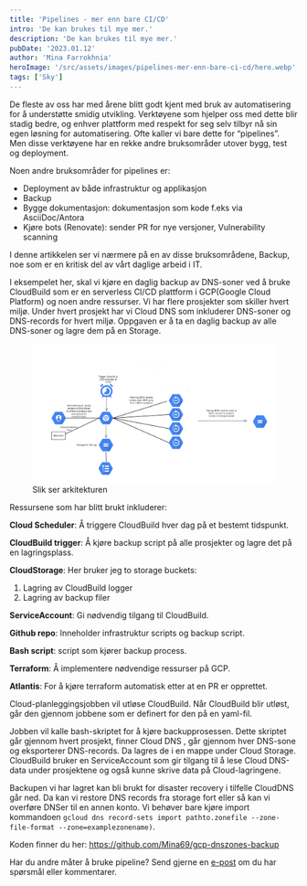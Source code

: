 ```yaml
---
title: 'Pipelines - mer enn bare CI/CD'
intro: 'De kan brukes til mye mer.'
description: 'De kan brukes til mye mer.'
pubDate: '2023.01.12'
author: 'Mina Farrokhnia'
heroImage: '/src/assets/images/pipelines-mer-enn-bare-ci-cd/hero.webp'
tags: ['Sky']
---
```


De fleste av oss har med årene blitt godt kjent med bruk av automatisering for å understøtte smidig utvikling. Verktøyene som hjelper oss med dette blir stadig bedre, og enhver plattform med respekt for seg selv tilbyr nå sin egen løsning for automatisering. Ofte kaller vi bare dette for “pipelines”. Men disse verktøyene har en rekke andre bruksområder utover bygg, test og deployment.

Noen andre bruksområder for pipelines er:

- Deployment av både infrastruktur og applikasjon
- Backup
- Bygge dokumentasjon: dokumentasjon som kode f.eks via AsciiDoc/Antora
- Kjøre bots (Renovate): sender PR for nye versjoner, Vulnerability scanning

I denne artikkelen ser vi nærmere på en av disse bruksområdene, Backup, noe som er en kritisk del av vårt daglige arbeid i IT.

I eksempelet her, skal vi kjøre en daglig backup av DNS-soner ved å bruke CloudBuild som er en serverless CI/CD plattform i GCP(Google Cloud Platform) og noen andre ressurser. Vi har flere prosjekter som skiller hvert miljø. Under hvert prosjekt har vi Cloud DNS som inkluderer DNS-soner og DNS-records for hvert miljø. Oppgaven er å ta en daglig backup av alle DNS-soner og lagre dem på en Storage.

<figure>
  <img alt="Arkitektur diagram" src="/src/assets/images/pipelines-mer-enn-bare-ci-cd/arkitektur.webp" loading="lazy" decoding="async">
  <figcaption>Slik ser arkitekturen</figcaption>
</figure>

Ressursene som har blitt brukt inkluderer:

**Cloud Scheduler**: Å triggere  CloudBuild hver dag på et bestemt tidspunkt.

**CloudBuild trigger**: Å kjøre backup script på alle prosjekter og lagre det på en lagringsplass.

**CloudStorage**: Her bruker jeg to storage buckets:
1. Lagring av CloudBuild logger
2. Lagring av backup filer

**ServiceAccount**: Gi nødvendig tilgang til CloudBuild.

**Github repo**: Inneholder infrastruktur scripts og backup script.

**Bash script**: script som kjører backup process.

**Terraform**: Å implementere nødvendige ressurser på GCP.

**Atlantis**: For å kjøre terraform automatisk etter at en PR er opprettet.

Cloud-planleggingsjobben vil utløse CloudBuild. Når CloudBuild blir utløst, går den gjennom jobbene som er definert for den på en yaml-fil.

Jobben vil kalle bash-skriptet for å kjøre backupprosessen. Dette skriptet går gjennom hvert prosjekt, finner Cloud DNS , går gjennom hver DNS-sone og eksporterer DNS-records. Da lagres de i en mappe under Cloud Storage. CloudBuild bruker en ServiceAccount som gir tilgang til å lese Cloud DNS-data under prosjektene og også kunne skrive data på Cloud-lagringene.

Backupen vi har lagret kan bli brukt for disaster recovery i tilfelle CloudDNS går ned. Da kan vi restore DNS records fra storage fort eller så kan vi overføre DNSer til en annen konto. Vi behøver bare kjøre import kommandoen `gcloud dns record-sets import pathto.zonefile --zone-file-format --zone=examplezonename)`.

Koden finner du her: https://github.com/Mina69/gcp-dnszones-backup

Har du andre måter å bruke pipeline? Send gjerne en [e-post](mailto:mfa@capraconsulting.no) om du har spørsmål eller kommentarer.